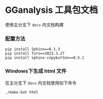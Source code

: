 # GGanalysis 工具包文档

使用主分支下 `docs` 内文档构建

### 配置方法

``` shell
pip install Sphinx==6.1.3
pip install furo==2023.3.27
pip install sphinx-copybutton==0.5.1
```

### Windows下生成 html 文件

在主分支下 `docs` 内文档使用如下命令

``` shell
./make.bat html
```

